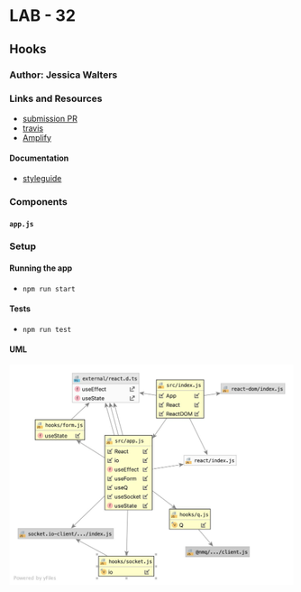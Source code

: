 # LAB - 32

## Hooks

### Author: Jessica Walters

### Links and Resources
* [submission PR](https://github.com/401-advanced-javascript-jessica/401-lab-32-practice/pull/2)
* [travis](https://www.travis-ci.com/401-advanced-javascript-jessica/401-lab-32-practice)
* [Amplify](https://master.d253588owotkys.amplifyapp.com/)

#### Documentation
* [styleguide](localhost:6060)

### Components
#### `app.js`

### Setup

#### Running the app
* `npm run start`
  
#### Tests
* `npm run test`

#### UML
![UML](./UML.jpg)
